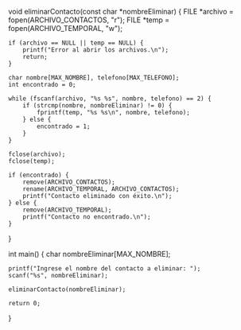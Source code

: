void eliminarContacto(const char *nombreEliminar) {
    FILE *archivo = fopen(ARCHIVO_CONTACTOS, "r");
    FILE *temp = fopen(ARCHIVO_TEMPORAL, "w");
    
    if (archivo == NULL || temp == NULL) {
        printf("Error al abrir los archivos.\n");
        return;
    }

    char nombre[MAX_NOMBRE], telefono[MAX_TELEFONO];
    int encontrado = 0;

    while (fscanf(archivo, "%s %s", nombre, telefono) == 2) {
        if (strcmp(nombre, nombreEliminar) != 0) {
            fprintf(temp, "%s %s\n", nombre, telefono);
        } else {
            encontrado = 1;
        }
    }

    fclose(archivo);
    fclose(temp);

    if (encontrado) {
        remove(ARCHIVO_CONTACTOS);
        rename(ARCHIVO_TEMPORAL, ARCHIVO_CONTACTOS);
        printf("Contacto eliminado con éxito.\n");
    } else {
        remove(ARCHIVO_TEMPORAL);
        printf("Contacto no encontrado.\n");
    }
}

int main() {
    char nombreEliminar[MAX_NOMBRE];

    printf("Ingrese el nombre del contacto a eliminar: ");
    scanf("%s", nombreEliminar);

    eliminarContacto(nombreEliminar);

    return 0;
}
